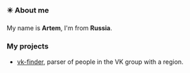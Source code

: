 ### ✴️ About me
My name is **Artem**, I'm from **Russia**.

### My projects
 - [vk-finder](https://gist.github.com/Leon-baton/40d51085bfba0133ff64c74bbbcb9f96), parser of people in the VK group with a region.
